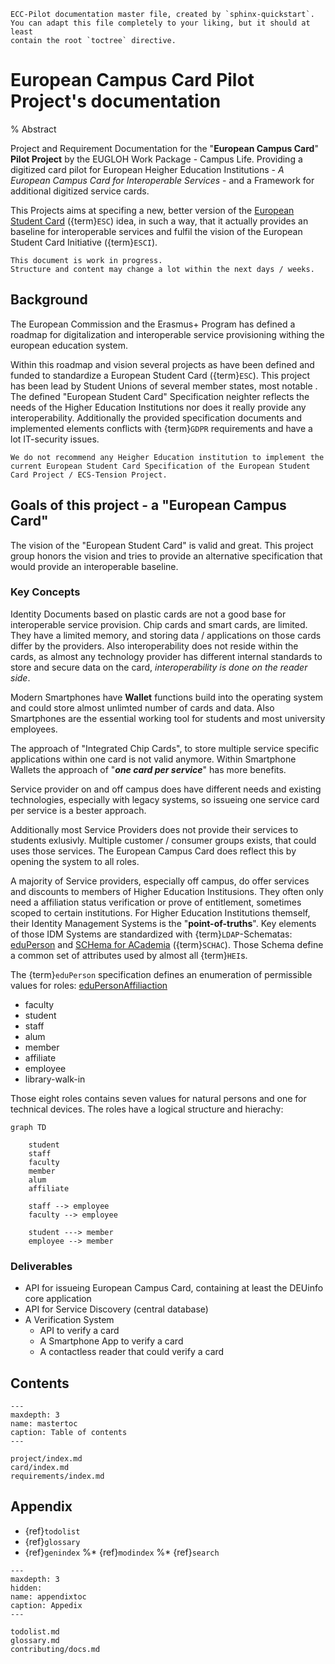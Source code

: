 ```{comment}
ECC-Pilot documentation master file, created by `sphinx-quickstart`.
You can adapt this file completely to your liking, but it should at least
contain the root `toctree` directive.
```

# European Campus Card Pilot Project's documentation

% Abstract

Project and Requirement Documentation for the "**European Campus Card**" **Pilot Project** by the EUGLOH Work Package - Campus Life.
Providing a digitized card pilot for European Heigher Education Institutions - *A European Campus Card for Interoperable Services* - and a Framework for additional digitized service cards.

This Projects aims at specifing a new, better version of the [European Student Card](https://europeanstudentcard.eu/) ({term}`ESC`) idea, in such a way, that it actually provides an baseline for interoperable services and fulfil the vision of the European Student Card Initiative ({term}`ESCI`).

```{note}
This document is work in progress.
Structure and content may change a lot within the next days / weeks.

```

## Background

The European Commission and the Erasmus+ Program has defined a roadmap for digitalization and interoperable service provisioning withing the european education system.

Within this roadmap and vision several projects as have been defined and funded to standardize a European Student Card ({term}`ESC`).
This project has been lead by Student Unions of several member states, most notable .
The defined "European Student Card" Specification neighter reflects the needs of the Higher Education Institutions nor does it really provide any interoperability.
Additionally the provided specification documents and implemented elements conflicts with {term}`GDPR` requirements and have a lot IT-security issues.

```{warning}
We do not recommend any Heigher Education institution to implement the current European Student Card Specification of the European Student Card Project / ECS-Tension Project.
```

## Goals of this project - a "European Campus Card"

The vision of the "European Student Card" is valid and great.
This project group honors the vision and tries to provide an alternative specification that would provide an interoperable baseline.

### Key Concepts

Identity Documents based on plastic cards are not a good base for interoperable service provision.
Chip cards and smart cards, are limited.
They have a limited memory, and storing data / applications on those cards differ by the providers.
Also interoperability does not reside within the cards, as almost any technology provider has different internal standards to store and secure data on the card, *interoperability is done on the reader side*.

Modern Smartphones have **Wallet** functions build into the operating system and could store almost unlimted number of cards and data.
Also Smartphones are the essential working tool for students and most university employees.

The approach of "Integrated Chip Cards", to store multiple service specific applications within one card is not valid anymore.
Within Smartphone Wallets the approach of "***one card per service***" has more benefits.

Service provider on and off campus does have different needs and existing technologies, especially with legacy systems, so issueing one service card per service is a bester approach.

Additionally most Service Providers does not provide their services to students exlusivly.
Multiple customer / consumer groups exists, that could uses those services.
The European Campus Card does reflect this by opening the system to all roles.

A majority of Service providers, especially off campus, do offer services and discounts to members of Higher Education Institusions.
They often only need a affiliation status verification or prove of entitlement, sometimes scoped to certain institutions.
For Higher Education Institutions themself, their Identity Management Systems is the "**point-of-truths**".
Key elements of those IDM Systems are standardized with {term}`LDAP`-Schematas: [eduPerson](https://wiki.refeds.org/display/STAN/eduPerson) and [SCHema for ACademia](https://wiki.refeds.org/display/STAN/SCHAC) ({term}`SCHAC`).
Those Schema define a common set of attributes used by almost all {term}`HEI`s.

The {term}`eduPerson` specification defines an enumeration of permissible values for roles: [eduPersonAffiliaction](https://wiki.refeds.org/display/STAN/eduPerson+2021-11#eduPerson202111-eduPersonAffiliation)

* faculty
* student
* staff
* alum
* member
* affiliate
* employee
* library-walk-in

Those eight roles contains seven values for natural persons and one for technical devices.
The roles have a logical structure and hierachy:

```{mermaid}
graph TD

    student
    staff
    faculty
    member
    alum
    affiliate

    staff --> employee
    faculty --> employee

    student ---> member
    employee --> member
```



### Deliverables

* API for issueing European Campus Card, containing at least the DEUinfo core application
* API for Service Discovery (central database)
* A Verification System
   * API to verify a card
   * A Smartphone App to verify a card
   * A contactless reader that could verify a card








## Contents

```{toctree}
---
maxdepth: 3
name: mastertoc
caption: Table of contents
---

project/index.md
card/index.md
requirements/index.md

```

## Appendix

* {ref}`todolist`
* {ref}`glossary`
* {ref}`genindex`
%* {ref}`modindex`
%* {ref}`search`

```{toctree}
---
maxdepth: 3
hidden:
name: appendixtoc
caption: Appedix
---

todolist.md
glossary.md
contributing/docs.md

```
